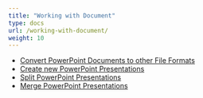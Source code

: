 ```yaml
---
title: "Working with Document"
type: docs
url: /working-with-document/
weight: 10
---
```


- [Convert PowerPoint Documents to other File Formats](/slidescloud/convert-powerpoint-documents-to-other-file-formats/)
- [Create new PowerPoint Presentations](/slidescloud/create-new-powerpoint-presentations/)
- [Split PowerPoint Presentations](/slidescloud/split-powerpoint-presentations/)
- [Merge PowerPoint Presentations](/slidescloud/merge-powerpoint-presentations/)
